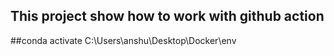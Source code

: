 ## This project show how to work with github action
##conda activate C:\Users\anshu\Desktop\Docker\env